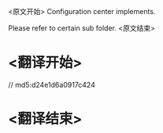 
<原文开始>
Configuration center implements.

Please refer to certain sub folder.
<原文结束>

# <翻译开始>
// md5:d24e1d6a0917c424
# <翻译结束>

